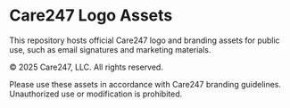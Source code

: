 # Care247 Logo Assets

This repository hosts official Care247 logo and branding assets for public use, such as email signatures and marketing materials.

© 2025 Care247, LLC. All rights reserved.

Please use these assets in accordance with Care247 branding guidelines. Unauthorized use or modification is prohibited.
